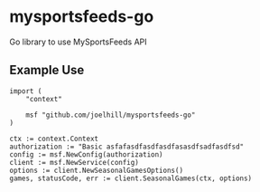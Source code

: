 # mysportsfeeds-go
Go library to use MySportsFeeds API

## Example Use

```
import (
    "context"

    msf "github.com/joelhill/mysportsfeeds-go"
)

ctx := context.Context
authorization := "Basic asfafasdfasdfasdfasasdfsadfasdfsd"
config := msf.NewConfig(authorization)
client := msf.NewService(config)
options := client.NewSeasonalGamesOptions()
games, statusCode, err := client.SeasonalGames(ctx, options)
```